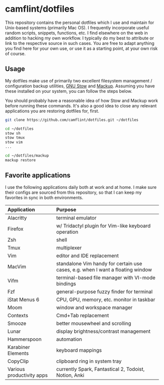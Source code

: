 # camflint/dotfiles

This repository contains the personal dotfiles which I use and maintain for Unix-based systems (primarily Mac OS). I frequently incorporate useful random scripts, snippets, functions, etc.  I find elsewhere on the web in addition to hacking my own workflow. I typically do my best to attribute or link to the respective source in such cases. You are free to adapt anything you find here for your own use, or use it as a starting point, at your own risk of course.

## Usage

My dotfiles make use of primarily two excellent filesystem management / configuration backup utilities, [GNU Stow](https://www.gnu.org/software/stow/) and [Mackup](https://github.com/lra/mackup). Assuming you have these installed on your system, you can follow the steps below. 

You should probably have a reasonable idea of how Stow and Mackup work before running these commands. It's also a good idea to  close any relevant applications you are restoring dotfiles for, first.

```bash
git clone https://github.com/camflint/dotfiles.git ~/dotfiles

cd ~/dotfiles
stow sh
stow tmux
stow vim
...

cd ~/dotfiles/mackup
mackup restore
```

## Favorite applications

I use the following applications daily both at work and at home. I make sure their configs are sourced from this repository, so that I can keep my favorites in sync in both environments.

|Application|Purpose|
|:-|:-|
| Alacritty | terminal emulator |
| Firefox | w/ Tridactyl plugin for Vim-like keyboard operation |
| Zsh | shell |
| Tmux | multiplexer |
| Vim | editor and IDE replacement |
| MacVim | standalone Vim handy for certain use cases, e.g. when I want a floating window |
| Vifm | terminal-based file manager with VI-mode bindings |
| Fzf | general-purpose fuzzy finder for terminal |
| iStat Menus 6 | CPU, GPU, memory, etc. monitor in taskbar |
| Moom | window and workspace manager |
| Contexts | Cmd+Tab replacement |
| Smooze | better mousewheel and scrolling |
| Lunar | display brightness/contrast management |
| Hammerspoon | automation |
| Karabiner Elements | keyboard mappings |
| CopyClip | clipboard ring in system tray |
| Various productivity apps | currently Spark, Fantastical 2, Todoist, Notion, Anki |

